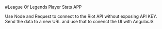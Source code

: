 #League Of Legends Player Stats APP

Use Node and Request to connect to the Riot API without exposing API KEY.
Send the data to a new URL and use that to conenct the UI with AngularJS
